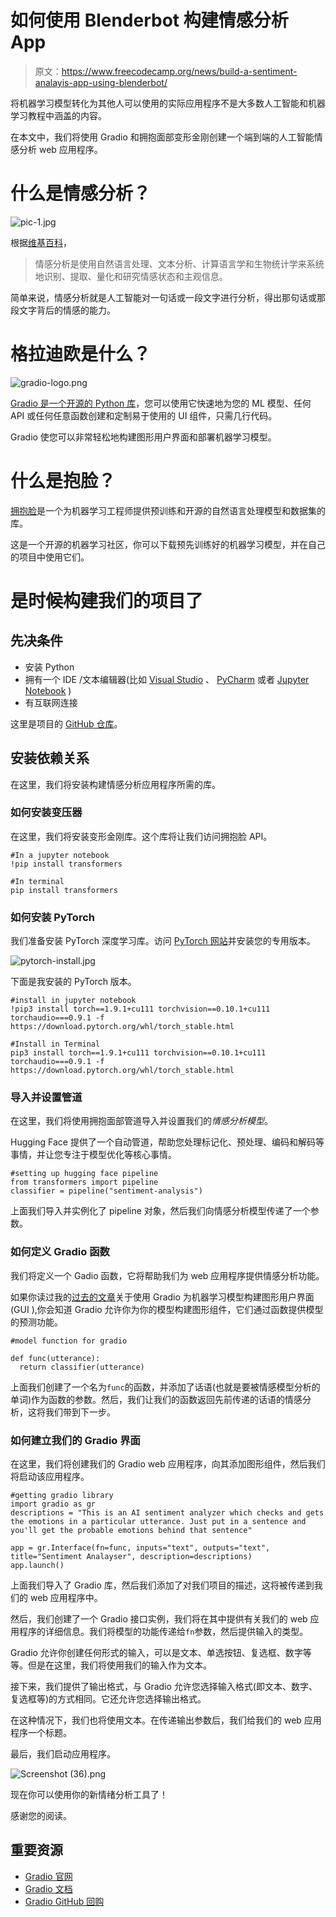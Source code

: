 # 如何使用 Blenderbot 构建情感分析 App

> 原文：<https://www.freecodecamp.org/news/build-a-sentiment-analayis-app-using-blenderbot/>

将机器学习模型转化为其他人可以使用的实际应用程序不是大多数人工智能和机器学习教程中涵盖的内容。

在本文中，我们将使用 Gradio 和拥抱面部变形金刚创建一个端到端的人工智能情感分析 web 应用程序。

# 什么是情感分析？

![pic-1.jpg](img/0a9d19fc20a54b7c19e528e7707251e7.png)

根据[维基百科](https://en.wikipedia.org/wiki/Sentiment_analysis)，

> 情感分析是使用自然语言处理、文本分析、计算语言学和生物统计学来系统地识别、提取、量化和研究情感状态和主观信息。

简单来说，情感分析就是人工智能对一句话或一段文字进行分析，得出那句话或那段文字背后的情感的能力。

# 格拉迪欧是什么？

![gradio-logo.png](img/4feee5b1e4991b59bb775f74ba2362ea.png)

[Gradio 是一个开源的 Python 库](https://gradio.app/)，您可以使用它快速地为您的 ML 模型、任何 API 或任何任意函数创建和定制易于使用的 UI 组件，只需几行代码。

Gradio 使您可以非常轻松地构建图形用户界面和部署机器学习模型。

# 什么是抱脸？

[拥抱脸](https://huggingface.co/)是一个为机器学习工程师提供预训练和开源的自然语言处理模型和数据集的库。

这是一个开源的机器学习社区，你可以下载预先训练好的机器学习模型，并在自己的项目中使用它们。

# 是时候构建我们的项目了

## **先决条件**

*   安装 Python
*   拥有一个 IDE /文本编辑器(比如 [Visual Studio](https://code.visualstudio.com/) 、 [PyCharm](https://www.jetbrains.com/pycharm/) 或者 [Jupyter Notebook](https://jupyter.org/) )
*   有互联网连接

这里是项目的 [GitHub 仓库](https://github.com/EdemGold/sentiment-analysis-app)。

## **安装依赖关系**

在这里，我们将安装构建情感分析应用程序所需的库。

### 如何安装变压器

在这里，我们将安装变形金刚库。这个库将让我们访问拥抱脸 API。

```
#In a jupyter notebook
!pip install transformers

#In terminal
pip install transformers 
```

### 如何安装 PyTorch

我们准备安装 PyTorch 深度学习库。访问 [PyTorch 网站](https://pytorch.org/get-started/locally/)并安装您的专用版本。

![pytorch-install.jpg](img/70cf176a372e8a754d12f2e01b9a2e94.png)

下面是我安装的 PyTorch 版本。

```
#install in jupyter notebook
!pip3 install torch==1.9.1+cu111 torchvision==0.10.1+cu111 torchaudio===0.9.1 -f https://download.pytorch.org/whl/torch_stable.html

#Install in Terminal
pip3 install torch==1.9.1+cu111 torchvision==0.10.1+cu111 torchaudio===0.9.1 -f https://download.pytorch.org/whl/torch_stable.html 
```

### 导入并设置管道

在这里，我们将使用拥抱面部管道导入并设置我们的*情感分析模型*。

Hugging Face 提供了一个自动管道，帮助您处理标记化、预处理、编码和解码等事情，并让您专注于模型优化等核心事情。

```
#setting up hugging face pipeline
from transformers import pipeline
classifier = pipeline("sentiment-analysis") 
```

上面我们导入并实例化了 pipeline 对象，然后我们向情感分析模型传递了一个参数。

### 如何定义 Gradio 函数

我们将定义一个 Gadio 函数，它将帮助我们为 web 应用程序提供情感分析功能。

如果你读过我的[过去的文章](https://www.freecodecamp.org/news/build-gui-using-gradio-for-machine-learning-models/)关于使用 Gradio 为机器学习模型构建图形用户界面(GUI ),你会知道 Gradio 允许你为你的模型构建图形组件，它们通过函数提供模型的预测功能。

```
#model function for gradio

def func(utterance):
  return classifier(utterance) 
```

上面我们创建了一个名为`func`的函数，并添加了话语(也就是要被情感模型分析的单词)作为函数的参数。然后，我们让我们的函数返回先前传递的话语的情感分析，这将我们带到下一步。

### 如何建立我们的 Gradio 界面

在这里，我们将创建我们的 Gradio web 应用程序，向其添加图形组件，然后我们将启动该应用程序。

```
#getting gradio library
import gradio as gr
descriptions = "This is an AI sentiment analyzer which checks and gets the emotions in a particular utterance. Just put in a sentence and you'll get the probable emotions behind that sentence"

app = gr.Interface(fn=func, inputs="text", outputs="text", title="Sentiment Analayser", description=descriptions)
app.launch() 
```

上面我们导入了 Gradio 库，然后我们添加了对我们项目的描述，这将被传递到我们的 web 应用程序中。

然后，我们创建了一个 Gradio 接口实例，我们将在其中提供有关我们的 web 应用程序的详细信息。我们将模型的功能传递给`fn`参数，然后提供输入的类型。

Gradio 允许你创建任何形式的输入，可以是文本、单选按钮、复选框、数字等等。但是在这里，我们将使用我们的输入作为文本。

接下来，我们提供了输出格式，与 Gradio 允许您选择输入格式(即文本、数字、复选框等)的方式相同。它还允许您选择输出格式。

在这种情况下，我们也将使用文本。在传递输出参数后，我们给我们的 web 应用程序一个标题。

最后，我们启动应用程序。

![Screenshot (36).png](img/19200927daf76224c152f6cc9c103b5a.png)

现在你可以使用你的新情绪分析工具了！

感谢您的阅读。

## **重要资源**

*   [Gradio 官网](https://gradio.app/)
*   [Gradio 文档](https://gradio.app/docs)
*   [Gradio GitHub 回购](https://github.com/gradio-app/gradio)